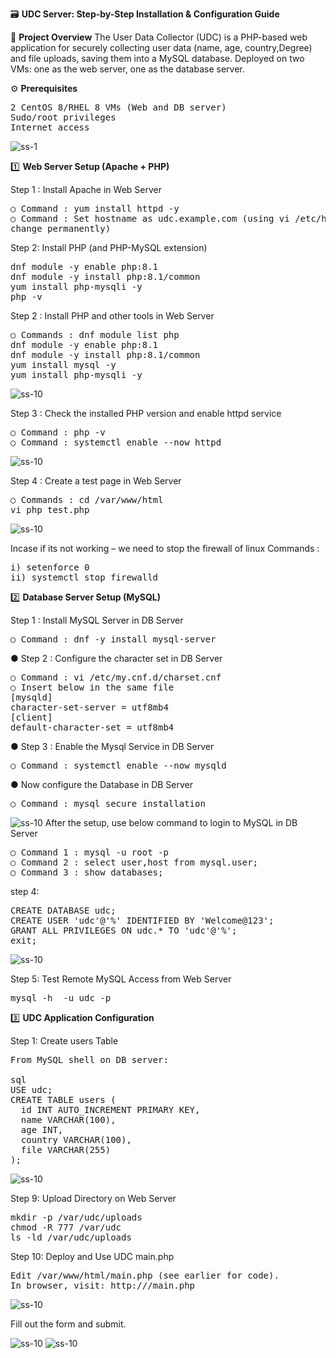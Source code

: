 🗃️ **UDC Server: Step-by-Step Installation & Configuration Guide**

📖 **Project Overview**
The User Data Collector (UDC) is a PHP-based web application for securely collecting user data (name, age, country,Degree) and file uploads, saving them into a MySQL database. Deployed on two VMs: one as the web server, one as the database server.

⚙️ **Prerequisites**
<pre>2 CentOS 8/RHEL 8 VMs (Web and DB server)
Sudo/root privileges
Internet access</pre>

![ss-1](images/ss-1.png)


1️⃣ **Web Server Setup (Apache + PHP)**

Step 1 : Install Apache in Web Server 
<pre>
○ Command : yum install httpd -y 
○ Command : Set hostname as udc.example.com (using vi /etc/hostname we have to 
change permanently)</pre>

Step 2: Install PHP (and PHP-MySQL extension)

<pre>dnf module -y enable php:8.1
dnf module -y install php:8.1/common
yum install php-mysqli -y
php -v</pre>

Step 2 : Install PHP and other tools in Web Server 
<pre>
○ Commands : dnf module list php 
dnf module -y enable php:8.1 
dnf module -y install php:8.1/common 
yum install mysql -y 
yum install php-mysqli -y </pre>
![ss-10](images/Screenshot-2.png)


Step 3 : Check the installed PHP version and enable httpd service 
<pre>
○ Command : php -v 
○ Command : systemctl enable --now httpd</pre>
![ss-10](images/Screenshot-3.png)


Step 4 : Create a test page in 
Web Server 
<pre>
○ Commands : cd /var/www/html 
vi php_test.php</pre>
![ss-10](images/Screenshot-4.png)

Incase if its not working – we need to stop the firewall of linux 
Commands :  
<pre>
i) setenforce 0 
ii) systemctl stop firewalld</pre>

2️⃣ **Database Server Setup (MySQL)**

Step 1 : Install MySQL Server in DB Server 
<pre>
○ Command : dnf -y install mysql-server 
</pre>

● Step 2 : Configure the character set in DB Server 
<pre>
○ Command : vi /etc/my.cnf.d/charset.cnf 
○ Insert below in the same file 
[mysqld] 
character-set-server = utf8mb4 
[client] 
default-character-set = utf8mb4 
</pre>
● Step 3 : Enable the Mysql Service in DB Server 
<pre>
○ Command : systemctl enable --now mysqld 
</pre>
● Now configure the Database in DB Server
<pre>
○ Command : mysql_secure_installation 
</pre>
![ss-10](images/Screenshot-5.png)
After the setup, use below command to login to MySQL in DB Server 
<pre>
○ Command 1 : mysql -u root -p 
○ Command 2 : select user,host from mysql.user; 
○ Command 3 : show databases;
</pre>

step 4:
<pre>
CREATE DATABASE udc;
CREATE USER 'udc'@'%' IDENTIFIED BY 'Welcome@123';
GRANT ALL PRIVILEGES ON udc.* TO 'udc'@'%';
exit;
</pre>
![ss-10](images/Screenshot-6.png)

Step 5: Test Remote MySQL Access from Web Server
<pre>mysql -h <DB-SERVER-IP> -u udc -p</pre>

3️⃣ **UDC Application Configuration**

Step 1: Create users Table
<pre>
From MySQL shell on DB server:

sql
USE udc;
CREATE TABLE users (
  id INT AUTO_INCREMENT PRIMARY KEY,
  name VARCHAR(100),
  age INT,
  country VARCHAR(100),
  file VARCHAR(255)
);
</pre>

![ss-10](images/Screenshot-7.png)



Step 9: Upload Directory on Web Server
<pre>
mkdir -p /var/udc/uploads
chmod -R 777 /var/udc
ls -ld /var/udc/uploads
</pre>



Step 10: Deploy and Use UDC main.php
<pre>
Edit /var/www/html/main.php (see earlier for code).
In browser, visit: http://<Web-Server-IP>/main.php
</pre>
![ss-10](images/Screenshot-8.png)

Fill out the form and submit.

![ss-10](images/Screenshot-9.png)
![ss-10](images/Screenshot10.png)



